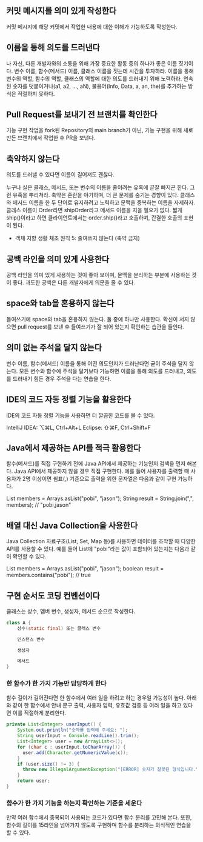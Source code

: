## 커밋 메시지를 의미 있게 작성한다
커밋 메시지에 해당 커밋에서 작업한 내용에 대한 이해가 가능하도록 작성한다.

## 이름을 통해 의도를 드러낸다
나 자신, 다른 개발자와의 소통을 위해 가장 중요한 활동 중의 하나가 좋은 이름 짓기이다. 변수 이름, 함수(메서드) 이름, 클래스 이름을 짓는데 시간을 투자하라. 이름을 통해 변수의 역할, 함수의 역할, 클래스의 역할에 대한 의도를 드러내기 위해 노력하라. 연속된 숫자를 덧붙이거나(a1, a2, ..., aN), 불용어(Info, Data, a, an, the)를 추가하는 방식은 적절하지 못하다.

## Pull Request를 보내기 전 브랜치를 확인한다
기능 구현 작업을 fork된 Repository의 main branch가 아닌, 기능 구현을 위해 새로 만든 브랜치에서 작업한 후 PR을 보낸다. 

## 축약하지 않는다
의도를 드러낼 수 있다면 이름이 길어져도 괜찮다.

누구나 실은 클래스, 메서드, 또는 변수의 이름을 줄이려는 유혹에 곧잘 빠지곤 한다. 그런 유혹을 뿌리쳐라. 축약은 혼란을 야기하며, 더 큰 문제를 숨기는 경향이 있다. 클래스와 메서드 이름을 한 두 단어로 유지하려고 노력하고 문맥을 중복하는 이름을 자제하자. 클래스 이름이 Order라면 shipOrder라고 메서드 이름을 지을 필요가 없다. 짧게 ship()이라고 하면 클라이언트에서는 order.ship()라고 호출하며, 간결한 호출의 표현이 된다. 

- 객체 지향 생활 체조 원칙 5: 줄여쓰지 않는다 (축약 금지)

## 공백 라인을 의미 있게 사용한다
공백 라인을 의미 있게 사용하는 것이 좋아 보이며, 문맥을 분리하는 부분에 사용하는 것이 좋다. 과도한 공백은 다른 개발자에게 의문을 줄 수 있다.

## space와 tab을 혼용하지 않는다
들여쓰기에 space와 tab을 혼용하지 않는다. 둘 중에 하나만 사용한다. 확신이 서지 않으면 pull request를 보낸 후 들여쓰기가 잘 되어 있는지 확인하는 습관을 들인다.

## 의미 없는 주석을 달지 않는다
변수 이름, 함수(메서드) 이름을 통해 어떤 의도인지가 드러난다면 굳이 주석을 달지 않는다. 모든 변수와 함수에 주석을 달기보다 가능하면 이름을 통해 의도를 드러내고, 의도를 드러내기 힘든 경우 주석을 다는 연습을 한다.

## IDE의 코드 자동 정렬 기능을 활용한다
IDE의 코드 자동 정렬 기능을 사용하면 더 깔끔한 코드를 볼 수 있다.

IntelliJ IDEA: ⌥⌘L, Ctrl+Alt+L
Eclipse: ⇧⌘F, Ctrl+Shift+F

## Java에서 제공하는 API를 적극 활용한다
함수(메서드)를 직접 구현하기 전에 Java API에서 제공하는 기능인지 검색을 먼저 해본다.
Java API에서 제공하지 않을 경우 직접 구현한다.
예를 들어 사용자를 출력할 때 사용자가 2명 이상이면 쉼표(,) 기준으로 출력을 위한 문자열은 다음과 같이 구현 가능하다.

List<String> members = Arrays.asList("pobi", "jason");
String result = String.join(",", members); // "pobi,jason"

## 배열 대신 Java Collection을 사용한다
Java Collection 자료구조(List, Set, Map 등)를 사용하면 데이터를 조작할 때 다양한 API를 사용할 수 있다.
예를 들어 List<String>에 "pobi"라는 값이 포함되어 있는지는 다음과 같이 확인할 수 있다.

List<String> members = Arrays.asList("pobi", "jason");
boolean result = members.contains("pobi"); // true

## 구현 순서도 코딩 컨벤션이다
클래스는 상수, 멤버 변수, 생성자, 메서드 순으로 작성한다.
```java
class A {
    상수(static final) 또는 클래스 변수

    인스턴스 변수

    생성자

    메서드
}
```

### 한 함수가 한 가지 기능만 담당하게 한다
함수 길이가 길어진다면 한 함수에서 여러 일을 하려고 하는 경우일 가능성이 높다. 아래와 같이 한 함수에서 안내 문구 출력, 사용자 입력, 유효값 검증 등 여러 일을 하고 있다면 이를 적절하게 분리한다.
```java
private List<Integer> userInput() {
    System.out.println("숫자를 입력해 주세요: ");
    String userInput = Console.readLine().trim();
    List<Integer> user = new ArrayList<>();
    for (char c : userInput.toCharArray()) {
      user.add(Character.getNumericValue(c));
    }
    if (user.size() != 3) {
      throw new IllegalArgumentException("[ERROR] 숫자가 잘못된 형식입니다.");
    }
    return user;
}
```

### 함수가 한 가지 기능을 하는지 확인하는 기준을 세운다
만약 여러 함수에서 중복되어 사용되는 코드가 있다면 함수 분리를 고민해 본다. 또한, 함수의 길이를 15라인을 넘어가지 않도록 구현하며 함수를 분리하는 의식적인 연습을 할 수 있다.

